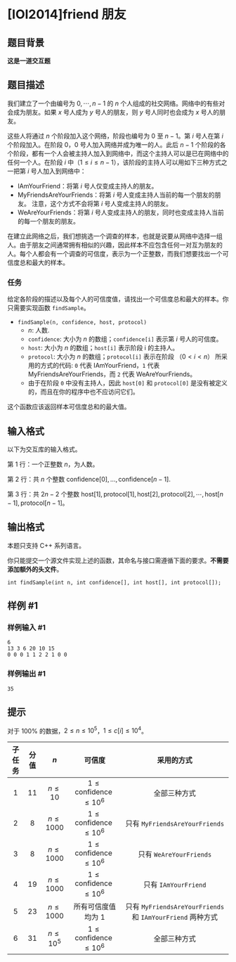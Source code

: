 # [IOI2014]friend 朋友

## 题目背景

**这是一道交互题**

## 题目描述

我们建立了一个由编号为 $0,\cdots,n−1$ 的 $n$ 个人组成的社交网络。网络中的有些对会成为朋友。如果 $x$ 号人成为 $y$ 号人的朋友，则 $y$ 号人同时也会成为 $x$ 号人的朋友。

这些人将通过 $n$ 个阶段加入这个网络，阶段也编号为 $0$ 至 $n−1$。第 $i$ 号人在第 $i$ 个阶段加入。在阶段 $0$，$0$ 号人加入网络并成为唯一的人。此后 $n−1$ 个阶段的各个阶段，都有一个人会被主持人加入到网络中，而这个主持人可以是已在网络中的任何一个人。在阶段 $i$ 中（$1\le i\le n−1$），该阶段的主持人可以用如下三种方式之一把第 $i$ 号人加入到网络中：

- IAmYourFriend：将第 $i$ 号人仅变成主持人的朋友。
- MyFriendsAreYourFriends：将第 $i$ 号人变成主持人当前的每一个朋友的朋友。 注意，这个方式不会将第 $i$ 号人变成主持人的朋友。
- WeAreYourFriends：将第 $i$ 号人变成主持人的朋友，同时也变成主持人当前的每一个朋友的朋友。

在建立此网络之后，我们想挑选一个调查的样本，也就是说要从网络中选择一组人。由于朋友之间通常拥有相似的兴趣，因此样本不应包含任何一对互为朋友的人。每个人都会有一个调查的可信度，表示为一个正整数，而我们想要找出一个可信度总和最大的样本。

### 任务

给定各阶段的描述以及每个人的可信度值，请找出一个可信度总和最大的样本。你只需要实现函数 `findSample`。

* `findSample(n, confidence, host, protocol)`
	* $n$: 人数.
	* `confidence`: 大小为 $n$ 的数组；`confidence[i]` 表示第 $i$ 号人的可信度。
	* `host`: 大小为 $n$ 的数组；`host[i]` 表示阶段 i 的主持人。
	* `protocol`: 大小为 $n$ 的数组；`protocol[i]` 表示在阶段 （$0<i<n$） 所采用的方式的代码: `0` 代表 IAmYourFriend，`1` 代表 MyFriendsAreYourFriends，而 `2` 代表 WeAreYourFriends。
	* 由于在阶段 `0` 中没有主持人，因此 `host[0]` 和 `protocol[0]` 是没有被定义的，而且在你的程序中也不应访问它们。

这个函数应该返回样本可信度总和的最大值。

## 输入格式

以下为交互库的输入格式。

第 $1$ 行：一个正整数 $n$，为人数。

第 $2$ 行：共 $n$ 个整数 $\mathrm{confidence}[0],\ldots,\mathrm{confidence}[n-1]$.

第 $3$ 行：共 $2n-2$ 个整数 $\mathrm{host}[1],\mathrm{protocol}[1], \mathrm{host}[2], \mathrm{protocol}[2],\cdots, \mathrm{host}[n-1], \mathrm{protocol}[n-1]$。

## 输出格式

本题只支持 C++ 系列语言。

你只能提交一个源文件实现上述的函数，其命名与接口需遵循下面的要求。**不需要添加额外的头文件**。

`int findSample(int n, int confidence[], int host[], int protocol[]);`

## 样例 #1

### 样例输入 #1
```
6
13 3 6 20 10 15
0 0 0 1 1 2 2 1 0 0
```

### 样例输出 #1

```
35
```

## 提示

对于 $100\%$ 的数据，$2 \le n \le 10^5$，$1 \le c[i] \le 10^4$。

|**子任务**|**分值**|$n$|**可信度**|**采用的方式**|
|:-:|:-:|:-:|:-:|:-:|
|1|$11$|$n\leq 10$|$1\leq \mathrm{confidence}\leq 10^6$|全部三种方式|
|2|$8$|$n\leq 1000$|$1\leq \mathrm{confidence}\leq 10^6$|只有 `MyFriendsAreYourFriends`|
|3|$8$|$n\leq 1000$|$1\leq \mathrm{confidence}\leq 10^6$|只有 `WeAreYourFriends`|
|4|$19$|$n\leq 1000$|$1\leq \mathrm{confidence}\leq 10^6$|只有 `IAmYourFriend`|
|5|$23$|$n\leq 1000$|所有可信度值均为 $1$|只有 `MyFriendsAreYourFriends` 和 `IAmYourFriend` 两种方式|
|6|$31$|$n\leq 10^5$|$1\leq \mathrm{confidence}\leq 10^6$|全部三种方式|
